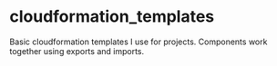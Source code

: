 # cloudformation_templates
Basic cloudformation templates I use for projects.  Components work together using exports and imports.
